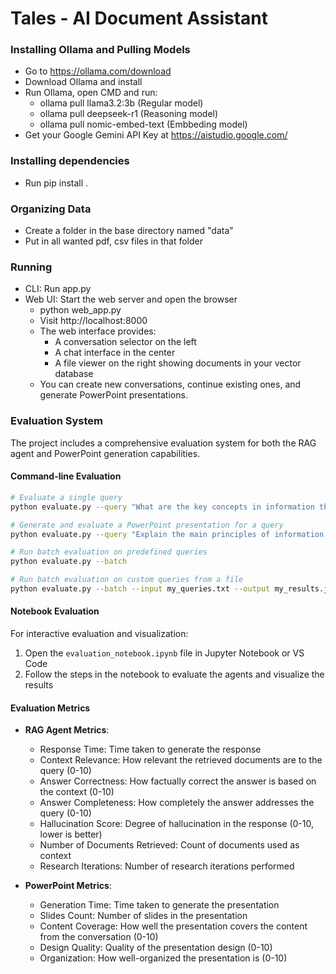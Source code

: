 # Tales - AI Document Assistant

### Installing Ollama and Pulling Models

- Go to https://ollama.com/download
- Download Ollama and install
- Run Ollama, open CMD and run:
  - ollama pull llama3.2:3b (Regular model)
  - ollama pull deepseek-r1 (Reasoning model)
  - ollama pull nomic-embed-text (Embbeding model)
- Get your Google Gemini API Key at https://aistudio.google.com/

### Installing dependencies

- Run pip install .

### Organizing Data

- Create a folder in the base directory named "data"
- Put in all wanted pdf, csv files in that folder

### Running

- CLI: Run app.py
- Web UI: Start the web server and open the browser
  - python web_app.py
  - Visit http://localhost:8000
  - The web interface provides:
    - A conversation selector on the left
    - A chat interface in the center
    - A file viewer on the right showing documents in your vector database
  - You can create new conversations, continue existing ones, and generate PowerPoint presentations.

### Evaluation System

The project includes a comprehensive evaluation system for both the RAG agent and PowerPoint generation capabilities.

#### Command-line Evaluation

```bash
# Evaluate a single query
python evaluate.py --query "What are the key concepts in information theory?"

# Generate and evaluate a PowerPoint presentation for a query
python evaluate.py --query "Explain the main principles of information theory" --ppt

# Run batch evaluation on predefined queries
python evaluate.py --batch

# Run batch evaluation on custom queries from a file
python evaluate.py --batch --input my_queries.txt --output my_results.json
```

#### Notebook Evaluation

For interactive evaluation and visualization:

1. Open the `evaluation_notebook.ipynb` file in Jupyter Notebook or VS Code
2. Follow the steps in the notebook to evaluate the agents and visualize the results

#### Evaluation Metrics

- **RAG Agent Metrics**:

  - Response Time: Time taken to generate the response
  - Context Relevance: How relevant the retrieved documents are to the query (0-10)
  - Answer Correctness: How factually correct the answer is based on the context (0-10)
  - Answer Completeness: How completely the answer addresses the query (0-10)
  - Hallucination Score: Degree of hallucination in the response (0-10, lower is better)
  - Number of Documents Retrieved: Count of documents used as context
  - Research Iterations: Number of research iterations performed

- **PowerPoint Metrics**:
  - Generation Time: Time taken to generate the presentation
  - Slides Count: Number of slides in the presentation
  - Content Coverage: How well the presentation covers the content from the conversation (0-10)
  - Design Quality: Quality of the presentation design (0-10)
  - Organization: How well-organized the presentation is (0-10)
